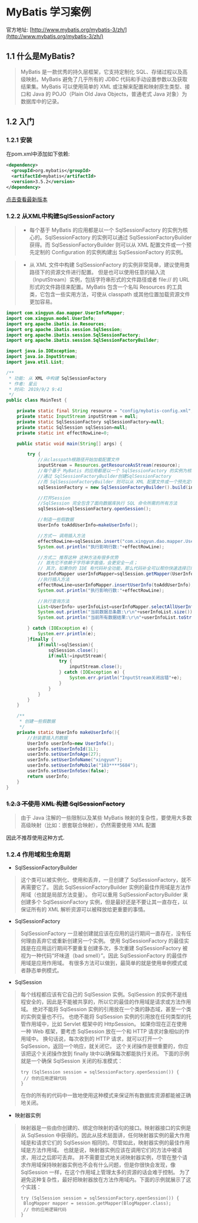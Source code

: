 # MyBatis 学习案例
官方地址: [http://www.mybatis.org/mybatis-3/zh/](http://www.mybatis.org/mybatis-3/zh/)
## 1.1 什么是MyBatis?
>MyBatis 是一款优秀的持久层框架，它支持定制化 SQL、存储过程以及高级映射。MyBatis 避免了几乎所有的 JDBC 代码和手动设置参数以及获取结果集。MyBatis 可以使用简单的 XML 或注解来配置和映射原生类型、接口和 Java 的 POJO（Plain Old Java Objects，普通老式 Java 对象）为数据库中的记录。
## 1.2 入门
### 1.2.1 安装
在pom.xml中添加如下依赖:
```xml
<dependency>
  <groupId>org.mybatis</groupId>
  <artifactId>mybatis</artifactId>
  <version>3.5.2</version>
</dependency>
```
[点击查看最新版本](https://github.com/mybatis/mybatis-3/releases)
### 1.2.2 从XML中构建SqlSessionFactory
> - 每个基于 MyBatis 的应用都是以一个 SqlSessionFactory 的实例为核心的。SqlSessionFactory 的实例可以通过 SqlSessionFactoryBuilder 获得。而 SqlSessionFactoryBuilder 则可以从 XML 配置文件或一个预先定制的 Configuration 的实例构建出 SqlSessionFactory 的实例。

> - 从 XML 文件中构建 SqlSessionFactory 的实例非常简单，建议使用类路径下的资源文件进行配置。 但是也可以使用任意的输入流（InputStream）实例，包括字符串形式的文件路径或者 file:// 的 URL 形式的文件路径来配置。MyBatis 包含一个名叫 Resources 的工具类，它包含一些实用方法，可使从 classpath 或其他位置加载资源文件更加容易。
```java
import com.xingyun.dao.mapper.UserInfoMapper;
import com.xingyun.model.UserInfo;
import org.apache.ibatis.io.Resources;
import org.apache.ibatis.session.SqlSession;
import org.apache.ibatis.session.SqlSessionFactory;
import org.apache.ibatis.session.SqlSessionFactoryBuilder;

import java.io.IOException;
import java.io.InputStream;
import java.util.List;

/**
 * 功能: 从 XML 中构建 SqlSessionFactory
 * 作者: 星云
 * 时间: 2019/9/2 9:41
 */
public class MainTest {

    private static final String resource = "config/mybatis-config.xml";
    private static InputStream inputStream = null;
    private static SqlSessionFactory sqlSessionFactory=null;
    private static SqlSession sqlSession=null;
    private static int effectRowLine=0;

    public static void main(String[] args) {

        try {
            //从classpath根路径开始加载配置文件
            inputStream = Resources.getResourceAsStream(resource);
            //每个基于 MyBatis 的应用都是以一个 SqlSessionFactory 的实例为核心的
            //通过 SqlSessionFactoryBuilder创建SqlSessionFactory
            //而 SqlSessionFactoryBuilder 则可以从 XML 配置文件或一个预先定制的 Configuration 的实例构建出 SqlSessionFactory 的实例
            sqlSessionFactory = new SqlSessionFactoryBuilder().build(inputStream);

            //打开Session
            //SqlSession 完全包含了面向数据库执行 SQL 命令所需的所有方法
            sqlSession=sqlSessionFactory.openSession();

            //制造一些假数据
            UserInfo toAddUserInfo=makeUserInfo();

            //方式一 调用插入方法
            effectRowLine=sqlSession.insert("com.xingyun.dao.mapper.UserInfoMapper.insertUserInfo",toAddUserInfo);
            System.out.println("执行影响行数:"+effectRowLine);

            //方式二 推荐这种 这种方法有很多优势
            // 首先它不依赖于字符串字面值，会更安全一点；
            // 其次，如果你的 IDE 有代码补全功能，那么代码补全可以帮你快速选择已映射的 SQL 语句。
            UserInfoMapper userInfoMapper=sqlSession.getMapper(UserInfoMapper.class);
            //执行插入方法
            effectRowLine=userInfoMapper.insertUserInfo(toAddUserInfo);
            System.out.println("执行影响行数:"+effectRowLine);

            //执行查询方法
            List<UserInfo> userInfoList=userInfoMapper.selectAllUserInfo();
            System.out.println("当前数据总条数:\r\n"+userInfoList.size());
            System.out.println("当前所有数据结果:\r\n"+userInfoList.toString());

        } catch (IOException e) {
            System.err.println(e);
        }finally {
            if(null!=sqlSession){
                sqlSession.close();
                if(null!=inputStream){
                    try {
                        inputStream.close();
                    } catch (IOException e) {
                        System.err.println("InputStream关闭出错"+e);
                    }
                }
            }
        }
    }

    /**
     * 创建一些假数据
     */
    private static UserInfo makeUserInfo(){
        //封装要插入的数据
        UserInfo userInfo=new UserInfo();
        userInfo.setUserInfoId(1L);
        userInfo.setUserInfoAge(27);
        userInfo.setUserInfoName("xingyun");
        userInfo.setUserInfoMobile("183****5684");
        userInfo.setUserInfoSex(false);
        return userInfo;
    }
}
```
### ~~1.2.3 不使用 XML 构建 SqlSessionFactory~~
>由于 Java 注解的一些限制以及某些 MyBatis 映射的复杂性，要使用大多数高级映射（比如：嵌套联合映射），仍然需要使用 XML 配置

因此不推荐使用这种方式.
### 1.2.4 作用域和生命周期
- SqlSessionFactoryBuilder
>这个类可以被实例化、使用和丢弃，一旦创建了 SqlSessionFactory，就不再需要它了。 因此 SqlSessionFactoryBuilder 实例的最佳作用域是方法作用域（也就是局部方法变量）。 你可以重用 SqlSessionFactoryBuilder 来创建多个 SqlSessionFactory 实例，但是最好还是不要让其一直存在，以保证所有的 XML 解析资源可以被释放给更重要的事情。

- SqlSessionFactory
>SqlSessionFactory 一旦被创建就应该在应用的运行期间一直存在，没有任何理由丢弃它或重新创建另一个实例。 使用 SqlSessionFactory 的最佳实践是在应用运行期间不要重复创建多次，多次重建 SqlSessionFactory 被视为一种代码“坏味道（bad smell）”。因此 SqlSessionFactory 的最佳作用域是应用作用域。 有很多方法可以做到，最简单的就是使用单例模式或者静态单例模式。

- SqlSession
>每个线程都应该有它自己的 SqlSession 实例。SqlSession 的实例不是线程安全的，因此是不能被共享的，所以它的最佳的作用域是请求或方法作用域。 绝对不能将 SqlSession 实例的引用放在一个类的静态域，甚至一个类的实例变量也不行。 也绝不能将 SqlSession 实例的引用放在任何类型的托管作用域中，比如 Servlet 框架中的 HttpSession。 如果你现在正在使用一种 Web 框架，要考虑 SqlSession 放在一个和 HTTP 请求对象相似的作用域中。 换句话说，每次收到的 HTTP 请求，就可以打开一个 SqlSession，返回一个响应，就关闭它。 这个关闭操作是很重要的，你应该把这个关闭操作放到 finally 块中以确保每次都能执行关闭。 下面的示例就是一个确保 SqlSession 关闭的标准模式：
>```
>try (SqlSession session = sqlSessionFactory.openSession()) {
>  // 你的应用逻辑代码
>}
>```
>在你的所有的代码中一致地使用这种模式来保证所有数据库资源都能被正确地关闭。
- 映射器实例
>映射器是一些由你创建的、绑定你映射的语句的接口。映射器接口的实例是从 SqlSession 中获得的。因此从技术层面讲，任何映射器实例的最大作用域是和请求它们的 SqlSession 相同的。尽管如此，映射器实例的最佳作用域是方法作用域。 也就是说，映射器实例应该在调用它们的方法中被请求，用过之后即可丢弃。 并不需要显式地关闭映射器实例，尽管在整个请求作用域保持映射器实例也不会有什么问题，但是你很快会发现，像 SqlSession 一样，在这个作用域上管理太多的资源的话会难于控制。 为了避免这种复杂性，最好把映射器放在方法作用域内。下面的示例就展示了这个实践：
>
>```
>try (SqlSession session = sqlSessionFactory.openSession()) {
>  BlogMapper mapper = session.getMapper(BlogMapper.class);
>  // 你的应用逻辑代码
>}
>```
